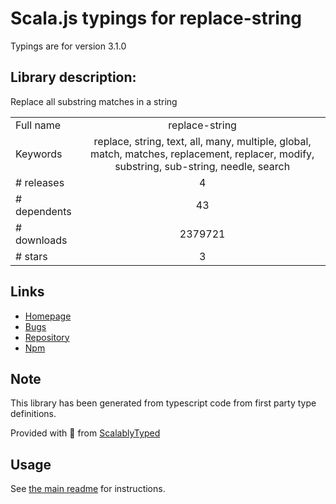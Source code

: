 
# Scala.js typings for replace-string

Typings are for version 3.1.0

## Library description:
Replace all substring matches in a string

|                    |                 |
| ------------------ | :-------------: |
| Full name          | replace-string |
| Keywords           | replace, string, text, all, many, multiple, global, match, matches, replacement, replacer, modify, substring, sub-string, needle, search |
| # releases         | 4 |
| # dependents       | 43 |
| # downloads        | 2379721 |
| # stars            | 3 |

## Links
- [Homepage](https://github.com/sindresorhus/replace-string#readme)
- [Bugs](https://github.com/sindresorhus/replace-string/issues)
- [Repository](https://github.com/sindresorhus/replace-string)
- [Npm](https://www.npmjs.com/package/replace-string)
    


## Note
This library has been generated from typescript code from first party type definitions.

Provided with :purple_heart: from [ScalablyTyped](https://github.com/oyvindberg/ScalablyTyped)

## Usage
See [the main readme](../../readme.md) for instructions.


